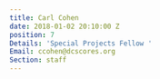 ```yaml
---
title: Carl Cohen
date: 2018-01-02 20:10:00 Z
position: 7
Details: 'Special Projects Fellow '
Email: ccohen@dcscores.org
Section: staff
---
```


